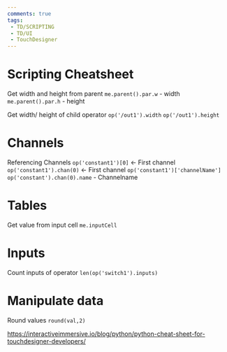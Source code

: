 ```yaml
---
comments: true
tags:
 - TD/SCRIPTING
 - TD/UI
 - TouchDesigner
---
```


# Scripting Cheatsheet

Get width and height from parent
`me.parent().par.w` - width
`me.parent().par.h` - height

Get width/ height of child operator
`op('/out1').width`
`op('/out1').height`

# Channels
Referencing Channels
`op('constant1')[0]` <- First channel 
`op('constant1').chan(0)` <- First channel
`op('constant1')['channelName']`
`op('constant').chan(0).name` - Channelname

# Tables

Get value from input cell
`me.inputCell`

# Inputs
Count inputs of operator
`len(op('switch1').inputs)`

# Manipulate data

Round values `round(val,2)`


https://interactiveimmersive.io/blog/python/python-cheat-sheet-for-touchdesigner-developers/

